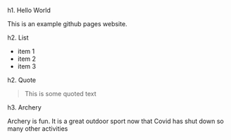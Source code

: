 h1. Hello World

This is an example github pages website.

h2. List
- item 1
- item 2
- item 3

h2. Quote

> This is some quoted text

h3. Archery

Archery is fun.
It is a great outdoor sport now that Covid has shut down so many other activities

